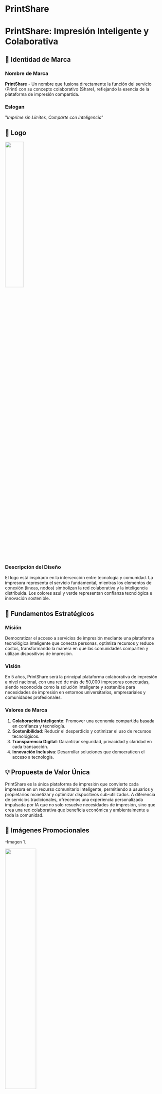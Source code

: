 # PrintShare
# PrintShare: Impresión Inteligente y Colaborativa

## 🚀 Identidad de Marca

### Nombre de Marca
**PrintShare** - Un nombre que fusiona directamente la función del servicio (Print) con su concepto colaborativo (Share), reflejando la esencia de la plataforma de impresión compartida.

### Eslogan
"*Imprime sin Límites, Comparte con Inteligencia*"

## 🎨 Logo

<img src="https://raw.githubusercontent.com/wilchaparro/PrintShare/refs/heads/main/PrintShareLogo.jpeg?raw=true" width="35%"/>

### Descripción del Diseño
El logo está inspirado en la intersección entre tecnología y comunidad. La impresora representa el servicio fundamental, mientras los elementos de conexión (líneas, nodos) simbolizan la red colaborativa y la inteligencia distribuida. Los colores azul y verde representan confianza tecnológica e innovación sostenible.

## 🎯 Fundamentos Estratégicos

### Misión
Democratizar el acceso a servicios de impresión mediante una plataforma tecnológica inteligente que conecta personas, optimiza recursos y reduce costos, transformando la manera en que las comunidades comparten y utilizan dispositivos de impresión.

### Visión
En 5 años, PrintShare será la principal plataforma colaborativa de impresión a nivel nacional, con una red de más de 50,000 impresoras conectadas, siendo reconocida como la solución inteligente y sostenible para necesidades de impresión en entornos universitarios, empresariales y comunidades profesionales.

### Valores de Marca
1. **Colaboración Inteligente**: Promover una economía compartida basada en confianza y tecnología.
2. **Sostenibilidad**: Reducir el desperdicio y optimizar el uso de recursos tecnológicos.
3. **Transparencia Digital**: Garantizar seguridad, privacidad y claridad en cada transacción.
4. **Innovación Inclusiva**: Desarrollar soluciones que democraticen el acceso a tecnología.

## 💡 Propuesta de Valor Única
PrintShare es la única plataforma de impresión que convierte cada impresora en un recurso comunitario inteligente, permitiendo a usuarios y propietarios monetizar y optimizar dispositivos sub-utilizados. A diferencia de servicios tradicionales, ofrecemos una experiencia personalizada impulsada por IA que no solo resuelve necesidades de impresión, sino que crea una red colaborativa que beneficia económica y ambientalmente a toda la comunidad.

## 🎨 Imágenes Promocionales
-Imagen 1.

<img src="https://raw.githubusercontent.com/wilchaparro/PrintShare/refs/heads/main/SharePrinterTTech_2.jpeg?raw=true" width="45%"/>

- **Descripción**: Representa la accesibilidad de PrintShare, mostrando cómo el servicio conecta personas y tecnología en tiempo real. Refleja profesionalismo y simplicidad.

-Imagen 2.

<img src="https://raw.githubusercontent.com/wilchaparro/PrintShare/refs/heads/main/SharePrinterTTech_1.jpeg?raw=true" width="45%"/>

- **Descripción**: Representa la accesibilidad de PrintShare, mostrando cómo el servicio conecta personas y tecnología en tiempo real. Refleja profesionalismo y simplicidad.

-Imagen 3.

<img src="https://raw.githubusercontent.com/wilchaparro/PrintShare/refs/heads/main/SharePrinterTTech_3.jpeg?raw=true" width="45%"/>

- **Descripción**:Representa la accesibilidad de PrintShare, mostrando cómo el servicio conecta personas y tecnología en tiempo real. Refleja profesionalismo y simplicidad.

## 📣 Mensajes Publicitarios

1. "PrintShare: Tu red de impresión inteligente, justo donde la necesitas."
   - *Reflejo de la marca*: Destaca la conveniencia y tecnología innovadora al alcance de los usuarios, reforzando su promesa de cercanía y eficiencia.

2. "Transforma tu impresora en una herramienta de colaboración y rentabilidad."
   - *Reflejo de la marca*: Conecta emocionalmente con los dueños de impresoras, resaltando el beneficio mutuo del modelo de economía compartida.


## 🌟 Funcionalidades y Beneficios

### Para los Usuarios
- Buscar impresoras disponibles por geolocalización
- Solicitar trabajos de impresión directamente desde la app
- Seguridad y privacidad mediante transferencia encriptada de documentos

### Para los Propietarios
- Monetizar su impresora en tiempos de inactividad
- Control total sobre qué trabajos aceptar
- Configuración sencilla a través de la plataforma

### Beneficios Clave
- Ahorro de tiempo al evitar largos desplazamientos
- Reducción del desperdicio de papel al imprimir solo lo necesario
- Generación de ingresos pasivos para los propietarios


## 🚀 Estrategia de Marketing Digital

### Calendario de Publicaciones
| Día | Tipo de Contenido | Plataforma | Objetivo |
|-----|------------------|------------|----------|
| Día 1 | Video promocional animado | Instagram, TikTok | Presentar PrintShare al público |
| Día 3 | Infografía: "Cómo funciona PrintShare" | LinkedIn, Facebook | Explicar la funcionalidad |
| Día 5 | Testimonio de usuario | Instagram Stories | Generar confianza y credibilidad |
| Día 7 | Post: "Beneficios para los dueños" | Facebook, Twitter | Atraer propietarios de impresoras |
| Día 10 | Campaña publicitaria: Sorteo | Todas | Aumentar seguidores y engagement |

### Estrategia de Marketing
- **Objetivos del lanzamiento**:
  - Aumentar la notoriedad de la marca
  - Captar usuarios y propietarios de impresoras

- **Tipos de contenido por plataforma**:
  - Instagram/TikTok: Videos cortos, testimonios, sorteos
  - LinkedIn: Contenido profesional sobre los beneficios para negocios
  - Facebook/Twitter: Información detallada, publicaciones interactivas

### Explicación de la Estrategia
La estrategia se centra en crear expectativa, educar a la audiencia sobre el servicio y generar confianza.

- **Objetivos de Lanzamiento :**
  - Aumentar la notoriedad de la marca.
  - Captar usuarios y propietarios de impresoras.
    
- **·	Tipos de contenido por plataforma:**
  - Instagram/TikTok: Videos cortos, testimonios, sorteos.
  - LinkedIn: Contenido profesional sobre los beneficios para negocios.
  - Facebook/Twitter: Información detallada, publicaciones interactivas.

### Frecuencia y Enfoque
- **Frecuencia**: Publicaciones diarias durante el primer mes para maximizar visibilidad
- **Enfoque**:
  - Visual: Gráficos y videos que muestren la funcionalidad
  - Educativo: Explicar paso a paso el uso de la app
  - Engagement: Historias interactivas y sorteos

### Imágenes Publicitarias

<img src="https://raw.githubusercontent.com/wilchaparro/PrintShare/refs/heads/main/print%20app%20PrintShare.jpg?raw=true" width="35%"/>

<img src="https://raw.githubusercontent.com/wilchaparro/PrintShare/refs/heads/main/caf%C3%A9%20collaborate%20with%20PrintShare.jpg?raw=true" width="35%"/>

<img src="https://raw.githubusercontent.com/wilchaparro/PrintShare/refs/heads/main/family%20share%20their%20printer%20on%20PrintShare%20app.jpg?raw=true" width="35%"/>


### Anuncios con Mensajes Publicitarios

## 1. Anuncio para la primera imagen:  
**Servicios - "Imprime desde cualquier lugar"**

- **Texto del anuncio:**  
  "¿Necesitas imprimir rápido y cerca de ti? Con PrintShare, transforma tu smartphone en la clave para una red de impresoras siempre disponibles. Tecnología segura, impresión al instante."

- **Cómo conecta con la imagen:**  
  El mensaje refuerza el aspecto de conectividad y simplicidad mostrado en el gráfico futurista del mapa urbano. La frase destaca el uso tecnológico y conveniente de PrintShare, alineándose con el tono profesional y moderno.

- **Call to Action (CTA):**  
  "Descarga la app y conecta tu mundo a una red de impresión inteligente."

---

## 2. Anuncio para la segunda imagen:  
**Estilo de vida - "Flexibilidad y colaboración"**

- **Texto del anuncio:**  
  "La creatividad no tiene límites, y ahora tampoco tu impresión. Encuentra impresoras donde estés y colabora con PrintShare, la red que une tus ideas con la impresión perfecta."

- **Cómo conecta con la imagen:**  
  El mensaje captura la esencia de la escena en la cafetería, mostrando flexibilidad y la capacidad de PrintShare para adaptarse al estilo de vida colaborativo de sus usuarios. Reafirma los valores de conexión y accesibilidad de la marca.

- **Call to Action (CTA):**  
  "Descubre cómo hacer que imprimir sea tan flexible como tú."

---

## 3. Anuncio para la tercera imagen:  
**Economía compartida - "Imprime y gana"**

- **Texto del anuncio:**  
  "Convierte tu impresora en una fuente de ingresos. Con PrintShare, aprovecha al máximo tu equipo en tiempos de inactividad y genera ganancias con cada impresión."

- **Cómo conecta con la imagen:**  
  El mensaje pone en primer plano el beneficio económico mostrado en la escena familiar del hogar. Habla directamente a los propietarios de impresoras, destacando cómo pueden monetizar su equipo mientras apoyan a su comunidad.

- **Call to Action (CTA):**  
  "Únete a la economía compartida de la impresión con PrintShare."




## 📧 Contacto
[Añadir información de contacto o redes sociales]
